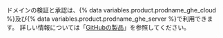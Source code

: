 ドメインの検証と承認は、{% data variables.product.prodname_ghe_cloud %}及び{% data variables.product.prodname_ghe_server %}で利用できます。 詳しい情報については「[GitHubの製品](/articles/githubs-products)」を参照してください。
